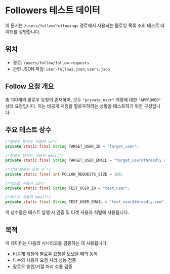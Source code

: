 # Followers 테스트 데이터

이 문서는 `/users/follow/followings` 경로에서 사용되는 팔로잉 목록 조회 테스트 데이터를 설명합니다.

## 위치

- 경로: `/users/follow/follow-requests`
- 관련 JSON 파일: `user-follows.json`, `users.json`

## Follow 요청 개요

총 100개의 팔로우 요청이 존재하며, 모두 `"private_user"` 계정에 대한 `"APPROVED"` 상태 요청입니다. 이는 비공개 계정을 팔로우하려는 상황을 테스트하기
위한 구성입니다.

## 주요 테스트 상수

```java
/*팔로우 당하는 사용자 id*/
private static final String TARGET_USER_ID = "target_user";

/*팔로우 당하는 사용자 email*/
private static final String TARGET_USER_EMAIL = "target_user@threadly.com";

/*전체 팔로우 요청 수 */
private static final int FOLLOW_REQUESTS_SIZE = 100;

/*테스트 사용자 id*/
private static final String TEST_USER_ID = "test_user";

/*테스트 사용자 email*/
private static final String TEST_USER_EMAIL = "test_user@threadly.com";

```

이 상수들은 테스트 실행 시 인증 및 타겟 사용자 식별에 사용됩니다.

## 목적

이 데이터는 다음의 시나리오를 검증하는 데 사용됩니다:

- 비공개 계정에 팔로우 요청을 보냈을 때의 동작
- 다수의 사용자 요청 처리 성능 검증
- 팔로우 승인/거절 처리 흐름 검증

